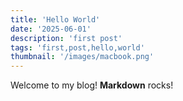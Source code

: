 ```yaml
---
title: 'Hello World'
date: '2025-06-01'
description: 'first post'
tags: 'first,post,hello,world'
thumbnail: '/images/macbook.png'
---
```


Welcome to my blog! **Markdown** rocks!
